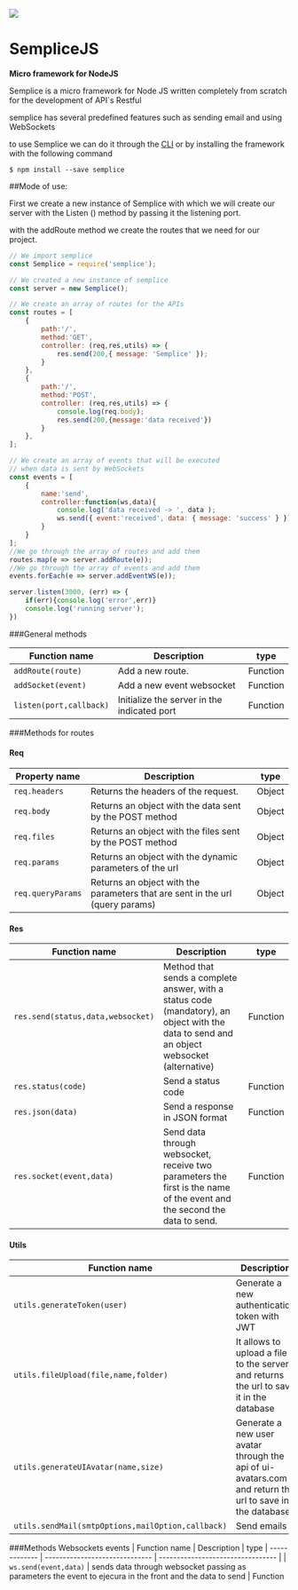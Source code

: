 ![](http://subirimagen.me/uploads/20190128131637.png)
# SempliceJS

**Micro framework for NodeJS**



Semplice is a micro framework for Node JS written completely from scratch for the development of API`s Restful

semplice has several predefined features such as sending email and using WebSockets

to use Semplice we can do it through the [CLI](https://www.npmjs.com/package/semplice-cli "CLI") or by installing the framework with the following command



`$ npm install --save semplice`



##Mode of use:

First we create a new instance of Semplice with which we will create our server with the Listen () method by passing it the listening port.

with the addRoute method we create the routes that we need for our project.


```javascript
// We import semplice
const Semplice = require('semplice');

// We created a new instance of semplice
const server = new Semplice();

// We create an array of routes for the APIs
const routes = [
	{
        path:'/',
        method:'GET',
        controller: (req,res,utils) => {
            res.send(200,{ message: 'Semplice' });
        }
    },
    {
        path:'/',
        method:'POST',
        controller: (req,res,utils) => {
            console.log(req.body);
			res.send(200,{message:'data received'})
        }
    },
];

// We create an array of events that will be executed 
// when data is sent by WebSockets
const events = [
	{
        name:'send',
        controller:function(ws,data){
            console.log('data received -> ', data );
            ws.send({ event:'received', data: { message: 'success' } });
        }
    }
];
//We go through the array of routes and add them
routes.map(e => server.addRoute(e));
//We go through the array of events and add them
events.forEach(e => server.addEventWS(e));

server.listen(3000, (err) => {
    if(err){console.log('error',err)}
    console.log('running server');
})

```


                    
###General methods
                    
| Function name | Description                    | type
| ------------- | ------------------------------ | --------------------------------- |
| `addRoute(route)`      | Add a new route.       | Function
| `addSocket(event)`   | Add a new event websocket    | Function
| `listen(port,callback)`   | Initialize the server in the indicated port    | Function

###Methods for routes

#### Req
| Property name | Description                    | type
| ------------- | ------------------------------ | --------------------------------- |
| `req.headers`      | Returns the headers of the request.       | Object
| `req.body`   | Returns an object with the data sent by the POST method    | Object
| `req.files`   | Returns an object with the files sent by the POST method    | Object
| `req.params`   | Returns an object with the dynamic parameters of the url    | Object
| `req.queryParams`   | Returns an object with the parameters that are sent in the url (query params)    | Object


#### Res
| Function name | Description                    | type
| ------------- | ------------------------------ | --------------------------------- |
| `res.send(status,data,websocket)`      |  Method that sends a complete answer, with a status code (mandatory), an object with the data to send and an object websocket (alternative)   | Function
| `res.status(code)`   | Send a status code    | Function
| `res.json(data)`   | Send a response in JSON format    | Function
| `res.socket(event,data)`   | Send data through websocket, receive two parameters the first is the name of the event and the second the data to send.   | Function

#### Utils
| Function name | Description                    | type
| ------------- | ------------------------------ | --------------------------------- |
| `utils.generateToken(user)`      | Generate a new authentication token with JWT  | Function
| `utils.fileUpload(file,name,folder)`   | It allows to upload a file to the server and returns the url to save it in the database  | Function
| `utils.generateUIAvatar(name,size)`   | Generate a new user avatar through the api of ui-avatars.com and return the url to save in the database  | Function
| `utils.sendMail(smtpOptions,mailOption,callback)`   | Send emails  | Function



###Methods Websockets events
| Function name | Description                    | type
| ------------- | ------------------------------ | --------------------------------- |
| `ws.send(event,data)` | sends data through websocket passing as parameters the event to ejecura in the front and the data to send  | Function
